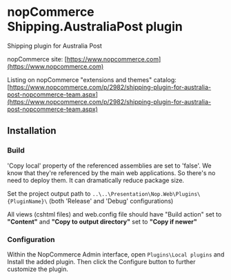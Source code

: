 ﻿nopCommerce Shipping.AustraliaPost plugin
===========
Shipping plugin for Australia Post


nopCommerce site: [https://www.nopcommerce.com](https://www.nopcommerce.com)

Listing on nopCommerce "extensions and themes" catalog: [https://www.nopcommerce.com/p/2982/shipping-plugin-for-australia-post-nopcommerce-team.aspx](https://www.nopcommerce.com/p/2982/shipping-plugin-for-australia-post-nopcommerce-team.aspx)

## Installation

### Build

'Copy local' property of the referenced assemblies are set to 'false'.
We know that they're referenced by the main web applications. So there's no need to deploy them.
It can dramatically reduce package size.

Set the project output path to `..\..\Presentation\Nop.Web\Plugins\{PluginName}\` (both 'Release' and 'Debug' configurations)

All views (cshtml files) and web.config file should have "Build action" set to **"Content"** and **"Copy to output directory"** set to **"Copy if newer"**

### Configuration

Within the NopCommerce Admin interface, open `Plugins\Local plugins` and Install the added plugin.
Then click the Configure button to further customize the plugin.
